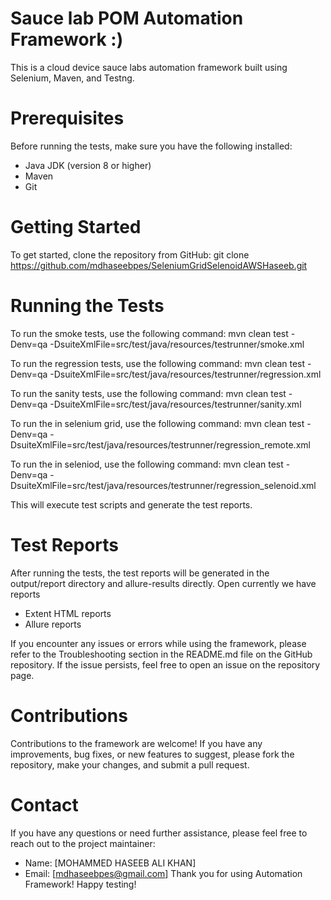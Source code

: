 # Sauce lab POM Automation Framework :)

This is a cloud device sauce labs automation framework built using Selenium, Maven, and Testng.

# Prerequisites

Before running the tests, make sure you have the following installed:

* Java JDK (version 8 or higher)
* Maven
* Git

# Getting Started

To get started, clone the repository from GitHub:
git clone https://github.com/mdhaseebpes/SeleniumGridSelenoidAWSHaseeb.git

# Running the Tests

To run the smoke tests, use the following command:
mvn clean test -Denv=qa -DsuiteXmlFile=src/test/java/resources/testrunner/smoke.xml


To run the regression tests, use the following command:
mvn clean test -Denv=qa -DsuiteXmlFile=src/test/java/resources/testrunner/regression.xml

To run the sanity tests, use the following command:
mvn clean test -Denv=qa -DsuiteXmlFile=src/test/java/resources/testrunner/sanity.xml

To run the in selenium grid, use the following command:
mvn clean test -Denv=qa -DsuiteXmlFile=src/test/java/resources/testrunner/regression_remote.xml

To run the in seleniod, use the following command:
mvn clean test -Denv=qa -DsuiteXmlFile=src/test/java/resources/testrunner/regression_selenoid.xml

This will execute test scripts and generate the test reports.

# Test Reports

After running the tests, the test reports will be generated in the output/report directory and allure-results directly. Open
currently we have reports 
* Extent HTML reports
* Allure reports


If you encounter any issues or errors while using the framework, please refer to the Troubleshooting section in the
README.md file on the GitHub repository. If the issue persists, feel free to open an issue on the repository page.

# Contributions

Contributions to the framework are welcome! If you have any improvements, bug fixes, or new features to suggest, please
fork the repository, make your changes, and submit a pull request.

# Contact
If you have any questions or need further assistance, please feel free to reach out to the project maintainer:

* Name: [MOHAMMED HASEEB ALI KHAN]
* Email: [mdhaseebpes@gmail.com]
  Thank you for using  Automation Framework! Happy testing!




